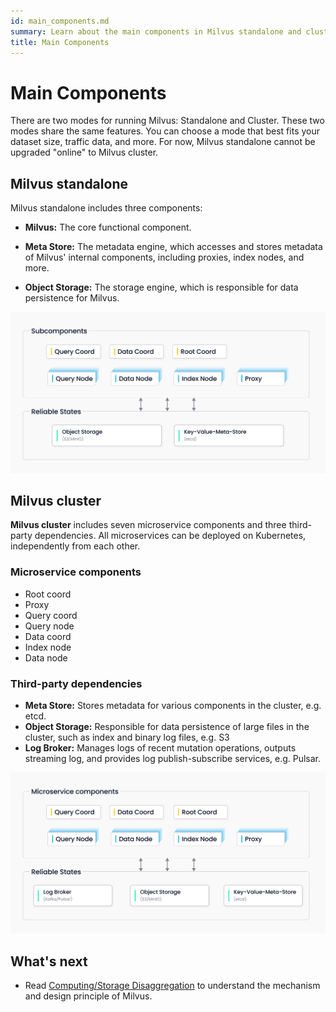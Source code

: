 ```yaml
---
id: main_components.md
summary: Learn about the main components in Milvus standalone and cluster.
title: Main Components
---
```


# Main Components

There are two modes for running Milvus: Standalone and Cluster. These two modes share the same features. You can choose a mode that best fits your dataset size, traffic data, and more. For now, Milvus standalone cannot be upgraded "online" to Milvus cluster. 

## Milvus standalone

 Milvus standalone includes three components:

- **Milvus:** The core functional component. 

- **Meta Store:** The metadata engine, which accesses and stores metadata of Milvus' internal components, including proxies, index nodes, and more. 

- **Object Storage:** The storage engine, which is responsible for data persistence for Milvus.

![Standalone_architecture](../../../../assets/standalone_architecture.jpg "Milvus standalone architecture.")

## Milvus cluster

**Milvus cluster** includes seven microservice components and three third-party dependencies. All microservices can be deployed on Kubernetes, independently from each other. 

### Microservice components

- Root coord
- Proxy 
- Query coord 
- Query node 
- Data coord
- Index node 
- Data node

### Third-party dependencies

- **Meta Store:** Stores metadata for various components in the cluster, e.g. etcd.
- **Object Storage:**  Responsible for data persistence of large files in the cluster, such as index and binary log files, e.g. S3
- **Log Broker:** Manages logs of recent mutation operations, outputs streaming log, and provides log publish-subscribe services, e.g. Pulsar.

![Distributed_architecture](../../../../assets/distributed_architecture.jpg "Milvus cluster architecture.")

## What's next

- Read [Computing/Storage Disaggregation](four_layers.md) to understand the mechanism and design principle of Milvus.
